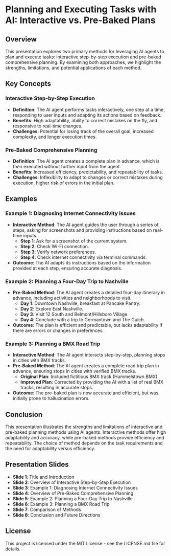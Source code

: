 # Planning and Executing Tasks with AI: Interactive vs. Pre-Baked Plans

## Overview

This presentation explores two primary methods for leveraging AI agents to plan and execute tasks: interactive step-by-step execution and pre-baked comprehensive planning. By examining both approaches, we highlight the strengths, limitations, and potential applications of each method.

## Key Concepts

### Interactive Step-by-Step Execution
- **Definition**: The AI agent performs tasks interactively, one step at a time, responding to user inputs and adapting its actions based on feedback.
- **Benefits**: High adaptability, ability to correct mistakes on the fly, and responsive to real-time changes.
- **Challenges**: Potential for losing track of the overall goal, increased complexity, and longer execution times.

### Pre-Baked Comprehensive Planning
- **Definition**: The AI agent creates a complete plan in advance, which is then executed without further input from the agent.
- **Benefits**: Increased efficiency, predictability, and repeatability of tasks.
- **Challenges**: Inflexibility to adapt to changes or correct mistakes during execution, higher risk of errors in the initial plan.

## Examples

### Example 1: Diagnosing Internet Connectivity Issues
- **Interactive Method**: The AI agent guides the user through a series of steps, asking for screenshots and providing instructions based on real-time inputs.
  - **Step 1**: Ask for a screenshot of the current system.
  - **Step 2**: Check Wi-Fi connection.
  - **Step 3**: Verify network preferences.
  - **Step 4**: Check internet connectivity via terminal commands.
- **Outcome**: The AI adapts its instructions based on the information provided at each step, ensuring accurate diagnosis.

### Example 2: Planning a Four-Day Trip to Nashville
- **Pre-Baked Method**: The AI agent creates a detailed four-day itinerary in advance, including activities and neighborhoods to visit.
  - **Day 1**: Downtown Nashville, breakfast at Pancake Pantry.
  - **Day 2**: Explore East Nashville.
  - **Day 3**: Visit 12 South and Belmont/Hillsboro Village.
  - **Day 4**: Conclude with a trip to Germantown and The Gulch.
- **Outcome**: The plan is efficient and predictable, but lacks adaptability if there are errors or changes in preferences.

### Example 3: Planning a BMX Road Trip
- **Interactive Method**: The AI agent interacts step-by-step, planning stops in cities with BMX tracks.
- **Pre-Baked Method**: The AI agent creates a complete road trip plan in advance, ensuring stops in cities with verified BMX tracks.
  - **Original Plan**: Included fictitious BMX track (Hummelstown BMX).
  - **Improved Plan**: Corrected by providing the AI with a list of real BMX tracks, resulting in accurate stops.
- **Outcome**: The pre-baked plan is now accurate and efficient, but was initially prone to hallucination errors.

## Conclusion

This presentation illustrates the strengths and limitations of interactive and pre-baked planning methods using AI agents. Interactive methods offer high adaptability and accuracy, while pre-baked methods provide efficiency and repeatability. The choice of method depends on the task requirements and the need for adaptability versus efficiency.

## Presentation Slides
- **Slide 1**: Title and Introduction
- **Slide 2**: Overview of Interactive Step-by-Step Execution
- **Slide 3**: Example 1: Diagnosing Internet Connectivity Issues
- **Slide 4**: Overview of Pre-Baked Comprehensive Planning
- **Slide 5**: Example 2: Planning a Four-Day Trip to Nashville
- **Slide 6**: Example 3: Planning a BMX Road Trip
- **Slide 7**: Comparison of Methods
- **Slide 8**: Conclusion and Future Directions



## License
This project is licensed under the MIT License - see the LICENSE.md file for details.